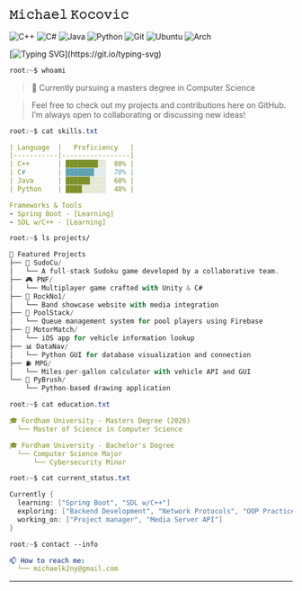 
## 𝙼𝚒𝚌𝚑𝚊𝚎𝚕 𝙺𝚘𝚌𝚘𝚟𝚒𝚌
![C++](https://img.shields.io/badge/c++-%2300599C.svg?style=for-the-badge&logo=c%2B%2B&logoColor=white)
![C#](https://img.shields.io/badge/c%23-%23239120.svg?style=for-the-badge&logo=csharp&logoColor=white)
![Java](https://img.shields.io/badge/java-%23ED8B00.svg?style=for-the-badge&logo=openjdk&logoColor=white)
![Python](https://img.shields.io/badge/python-3670A0?style=for-the-badge&logo=python&logoColor=ffdd54)
![Git](https://img.shields.io/badge/git-%23F05033.svg?style=for-the-badge&logo=git&logoColor=white)
![Ubuntu](https://img.shields.io/badge/Ubuntu-E95420?style=for-the-badge&logo=ubuntu&logoColor=white)
![Arch](https://img.shields.io/badge/Arch%20Linux-1793D1?logo=arch-linux&logoColor=fff&style=for-the-badge)



[![Typing SVG](https://readme-typing-svg.demolab.com?font=Fira+Code&pause=1000&color=36BCF7FF&center=false&vCenter=true&width=435&lines=Computer+Science+Graduate+Student;DevOps+Intern;Backend+Developer;)](https://git.io/typing-svg)

```css
root:~$ whoami
```
> 📜 Currently pursuing a masters degree in Computer Science

> Feel free to check out my projects and contributions here on GitHub. I’m always open to collaborating or discussing new ideas!
```css
root:~$ cat skills.txt
```
```yml
| Language  |   Proficiency   |
|-----------|-----------------|
| C++       | ████████░░  80% |
| C#        | ███████░░░  70% |
| Java      | ██████░░░░  60% |
| Python    | ████░░░░░░  40% |

Frameworks & Tools
- Spring Boot - [Learning]
- SDL w/C++ - [Learning]
```

```css
root:~$ ls projects/
```
```scala
📂 Featured Projects
├── 📄 SudoCu/
│   └── A full-stack Sudoku game developed by a collaborative team.
├── 🎮 PNF/
│   └── Multiplayer game crafted with Unity & C#
├── 🎸 RockNo1/
│   └── Band showcase website with media integration
├── 🎱 PoolStack/
│   └── Queue management system for pool players using Firebase
├── 🚗 MotorMatch/
│   └── iOS app for vehicle information lookup
├── 📊 DataNav/
│   └── Python GUI for database visualization and connection
├── ⛽ MPG/
│   └── Miles-per-gallon calculator with vehicle API and GUI
└── 🎨 PyBrush/
    └── Python-based drawing application
```

```css
root:~$ cat education.txt
```
```yml
🎓 Fordham University - Masters Degree (2026)
  └── Master of Science in Computer Science

🎓 Fordham University - Bachelor's Degree
  └── Computer Science Major
      └── Cybersecurity Minor
```

```css
root:~$ cat current_status.txt
```
```go
Currently {
  learning: ["Spring Boot", "SDL w/C++"]
  exploring: ["Backend Development", "Network Protocols", "OOP Practices"]
  working_on: ["Project manager", "Media Server API"]
}
```

```css
root:~$ contact --info
```
```yml
📫 How to reach me:
  └── michaelk2ny@gmail.com
```

---

